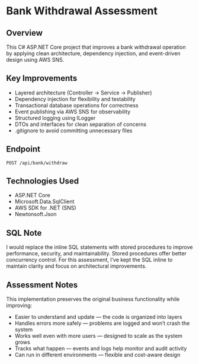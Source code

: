# Bank Withdrawal Assessment

## Overview
This C# ASP.NET Core project that improves a bank withdrawal operation by applying clean architecture, dependency injection, and event-driven design using AWS SNS.

## Key Improvements
-  Layered architecture (Controller → Service → Publisher)
-  Dependency injection for flexibility and testability
-  Transactional database operations for correctness
-  Event publishing via AWS SNS for  observability
-  Structured logging using ILogger
-  DTOs and interfaces for clean separation of concerns
-  .gitignore to avoid committing unnecessary files

## Endpoint
`POST /api/bank/withdraw`

## Technologies Used
- ASP.NET Core
- Microsoft.Data.SqlClient
- AWS SDK for .NET (SNS)
- Newtonsoft.Json

## SQL Note
 I would replace the inline SQL statements with stored procedures to improve performance, security, and maintainability. Stored procedures offer better  concurrency control. For this assessment, I’ve kept the SQL inline to maintain clarity and focus on architectural improvements.

## Assessment Notes
This implementation preserves the original business functionality while improving:


- Easier to understand and update — the code is organized into layers
- Handles errors more safely — problems are logged and won’t crash the system
- Works well even with more users — designed to scale as the system grows
- Tracks what happen — events and logs help monitor and audit activity
- Can run in different environments — flexible and cost-aware design

